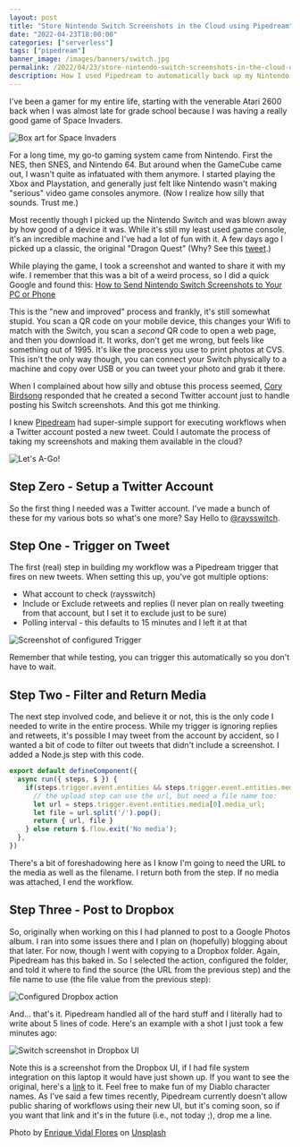 ```yaml
---
layout: post
title: "Store Nintendo Switch Screenshots in the Cloud using Pipedream"
date: "2022-04-23T18:00:00"
categories: ["serverless"]
tags: ["pipedream"]
banner_image: /images/banners/switch.jpg
permalink: /2022/04/23/store-nintendo-switch-screenshots-in-the-cloud-using-pipedream
description: How I used Pipedream to automatically back up my Nintendo Switch screenshots
---
```


I've been a gamer for my entire life, starting with the venerable Atari 2600 back when I was almost late for grade school because I was having a really good game of Space Invaders.

<p>
<img data-src="https://static.raymondcamden.com/images/2022/04/switch1.jpg" alt="Box art for Space Invaders" class="lazyload imgborder imgcenter">
</p>

For a long time, my go-to gaming system came from Nintendo. First the NES, then SNES, and Nintendo 64. But around when the GameCube came out, I wasn't quite as infatuated with them anymore. I started playing the Xbox and Playstation, and generally just felt like Nintendo wasn't making "serious" video game consoles anymore. (Now I realize how silly that sounds. Trust me.)

Most recently though I picked up the Nintendo Switch and was blown away by how good of a device it was. While it's still my least used game console, it's an incredible machine and I've had a lot of fun with it. A few days ago I picked up a classic, the original "Dragon Quest" (Why? See this [tweet](https://twitter.com/raymondcamden/status/1516575219191791618).) 

While playing the game, I took a screenshot and wanted to share it with my wife. I remember that this was a bit of a weird process, so I did a quick Google and found this: [How to Send Nintendo Switch Screenshots to Your PC or Phone](https://lifehacker.com/how-to-send-nintendo-switch-screenshots-to-your-pc-or-p-1845785249)

This is the "new and improved" process and frankly, it's still somewhat stupid. You scan a QR code on your mobile device, this changes your Wifi to match with the Switch, you scan a *second* QR code to open a web page, and then you download it. It works, don't get me wrong, but feels like something out of 1995. It's like the process you use to print photos at CVS. This isn't the only way though, you can connect your Switch physically to a machine and copy over USB or you can tweet your photo and grab it there. 

When I complained about how silly and obtuse this process seemed, [Cory Birdsong](https://twitter.com/cbirdsong) responded that he created a second Twitter account just to handle posting his Switch screenshots. And this got me thinking.

I knew [Pipedream](https://pipedream.com) had super-simple support for executing workflows when a Twitter account posted a new tweet. Could I automate the process of taking my screenshots and making them available in the cloud?

<p>
<img data-src="https://static.raymondcamden.com/images/2022/04/switch2.jpg" alt="Let's A-Go!" class="lazyload imgborder imgcenter">
</p>

## Step Zero - Setup a Twitter Account

So the first thing I needed was a Twitter account. I've made a bunch of these for my various bots so what's one more? Say Hello to [@raysswitch](https://twitter.com/raysswitch).  

## Step One - Trigger on Tweet

The first (real) step in building my workflow was a Pipedream trigger that fires on new tweets. When setting this up, you've got multiple options:

* What account to check (raysswitch)
* Include or Exclude retweets and replies (I never plan on really tweeting from that account, but I set it to exclude just to be sure)
* Polling interval - this defaults to 15 minutes and I left it at that

<p>
<img data-src="https://static.raymondcamden.com/images/2022/04/switch3.jpg" alt="Screenshot of configured Trigger" class="lazyload imgborder imgcenter">
</p>

Remember that while testing, you can trigger this automatically so you don't have to wait.

## Step Two - Filter and Return Media

The next step involved code, and believe it or not, this is the only code I needed to write in the entire process. While my trigger is ignoring replies and retweets, it's possible I may tweet from the account by accident, so I wanted a bit of code to filter out tweets that didn't include a screenshot. I added a Node.js step with this code.

```js
export default defineComponent({
  async run({ steps, $ }) {
    if(steps.trigger.event.entities && steps.trigger.event.entities.media && steps.trigger.event.entities.media.length === 1) {
      // the upload step can use the url, but need a file name too:
      let url = steps.trigger.event.entities.media[0].media_url;
      let file = url.split('/').pop();
      return { url, file }
    } else return $.flow.exit('No media');
  },
})
```

There's a bit of foreshadowing here as I know I'm going to need the URL to the media as well as the filename. I return both from the step. If no media was attached, I end the workflow.

## Step Three - Post to Dropbox

So, originally when working on this I had planned to post to a Google Photos album. I ran into some issues there and I plan on (hopefully) blogging about that later. For now, though I went with copying to a Dropbox folder. Again, Pipedream has this baked in. So I selected the action, configured the folder, and told it where to find the source (the URL from the previous step) and the file name to use (the file value from the previous step):

<p>
<img data-src="https://static.raymondcamden.com/images/2022/04/switch4.jpg" alt="Configured Dropbox action" class="lazyload imgborder imgcenter">
</p>

And... that's it. Pipedream handled all of the hard stuff and I literally had to write about 5 lines of code. Here's an example with a shot I just took a few minutes ago:

<p>
<img data-src="https://static.raymondcamden.com/images/2022/04/switch5.jpg" alt="Switch screenshot in Dropbox UI" class="lazyload imgborder imgcenter">
</p>

Note this is a screenshot from the Dropbox UI, if I had file system integration on this laptop it would have just shown up. If you want to see the original, here's a [link](https://static.raymondcamden.com/images/2022/04/switch6.jpg) to it. Feel free to make fun of my Diablo character names. As I've said a few times recently, Pipedream currently doesn't allow public sharing of workflows using their new UI, but it's coming soon, so if you want that link and it's in the future (i.e., not today ;), drop me a line.

Photo by <a href="https://unsplash.com/@enriqueflores?utm_source=unsplash&utm_medium=referral&utm_content=creditCopyText">Enrique Vidal Flores</a> on <a href="https://unsplash.com/s/photos/videogames?utm_source=unsplash&utm_medium=referral&utm_content=creditCopyText">Unsplash</a>
  